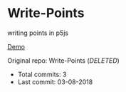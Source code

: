 # Write-Points

writing points in p5js

[Demo](https://hoangtran0410.github.io/p5js-playground/2018/write-points/)

Original repo: Write-Points (*DELETED*)
+ Total commits: 3
+ Last commit: 03-08-2018